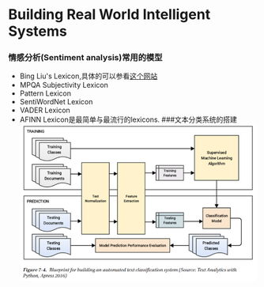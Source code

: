 # Building Real World Intelligent Systems

### 情感分析\(Sentiment analysis\)常用的模型

* Bing Liu's Lexicon,具体的可以参看[这个网站](https://www.cs.uic.edu/~liub/FBS/sentiment-analysis.html#lexicon    )
* MPQA Subjectivity Lexicon
* Pattern Lexicon
* SentiWordNet Lexicon
* VADER Lexicon
* AFINN Lexicon是最简单与最流行的lexicons.
###文本分类系统的搭建
![](/assets/textClassification.png)



